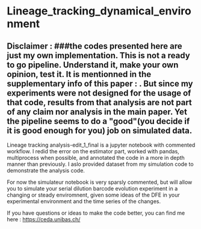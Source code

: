 # Lineage_tracking_dynamical_environment

## Disclaimer : ###the codes presented here are just my own implementation. This is not a ready to go pipeline. Understand it, make your own opinion, test it. It is mentionned in the supplementary info of this paper : . But since my experiments were not designed for the usage of that code, results from that analysis are not part of any claim nor analysis in the main paper. Yet the pipeline seems to do a "good"(you decide if it is good enough for you) job on simulated data. 

Lineage tracking analysis-edit_1_final is a jupyter notebook with commented workflow. I redid the error on the estimator part, worked with pandas, multiprocess when possible, and annotated the code in a more in depth manner than previously. I aslo provided dataset from my simulation code to demonstrate the analysis code.

For now the simulateur notebook is very sparsly commented, but will allow you to simulate your serial dilution barcode evolution experiment in a changing or steady enviromnent, given some ideas of the DFE in your experimental environment and the time series of the changes.

If you have questions or ideas to make the code better, you can find me here : https://ceda.unibas.ch/
